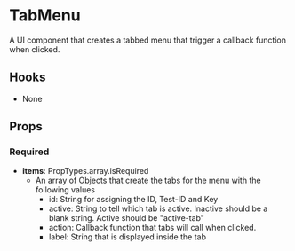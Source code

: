# TabMenu

A UI component that creates a tabbed menu that trigger a callback function when clicked.

## Hooks

* None

## Props

### Required
* **items**: PropTypes.array.isRequired
    * An array of Objects that create the tabs for the menu with the following values
        * id: String for assigning the ID, Test-ID and Key
        * active: String to tell which tab is active. Inactive should be a blank string. Active should be "active-tab"
        * action: Callback function that tabs will call when clicked.
        * label: String that is displayed inside the tab